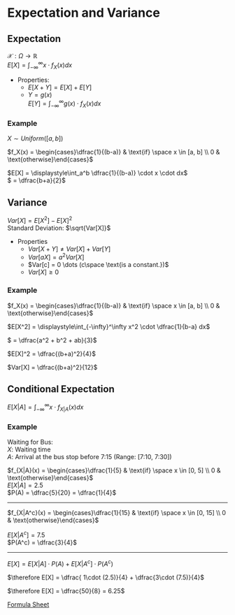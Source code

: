 # Expectation and Variance  

## Expectation
$\mathcal{X}:\Omega \rightarrow \mathbb{R}$  
$E[X] = \displaystyle\int_{-\infty}^\infty x\cdot f_X(x) dx$  

- Properties:
    - $E[X+Y] = E[X] + E[Y]$
    - $Y = g(x)$ \
    $E[Y] = \displaystyle\int_{-\infty}^\infty g(x)\cdot f_X(x) dx$ 
    
### Example 

$X \sim Uniform([a, b])$  

$f_X(x) = \begin{cases}\dfrac{1}{(b-a)} & \text{if} \space x \in [a, b] \\ 0 & \text{otherwise}\end{cases}$  

$E[X] = \displaystyle\int_a^b \dfrac{1}{(b-a)} \cdot x \cdot dx$ \
$ = \dfrac{b+a}{2}$ 

## Variance  

$Var[X] = E[X^2] - E[X]^2$  
Standard Deviation: $\sqrt{Var[X]}$  

- Properties
     - $Var[X + Y] \neq Var[X] + Var[Y]$
     - $Var[aX] = a^2Var[X]$
     - $Var[c] = 0 \dots (c\space \text{is a constant.})$
     - $Var[X] \geq 0$ 
     
### Example

$f_X(x) = \begin{cases}\dfrac{1}{(b-a)} & \text{if} \space x \in [a, b] \\ 0 & \text{otherwise}\end{cases}$   

$E[X^2] = \displaystyle\int_{-\infty}^\infty x^2 \cdot \dfrac{1}{b-a} dx$   

$ = \dfrac{a^2 + b^2 + ab}{3}$  

$E[X]^2 = \dfrac{(b+a)^2}{4}$

$Var[X] = \dfrac{(b+a)^2}{12}$ 

## Conditional Expectation 
$E[X | A] = \displaystyle\int_{-\infty}^\infty x\cdot f_{X|A}(x) dx$ 

### Example
Waiting for Bus: \
$X:$ Waiting time \
$A:$ Arrival at the bus stop before 7:15 (Range: [7:10, 7:30])  

$f_{X|A}(x) = \begin{cases}\dfrac{1}{5} & \text{if} \space x \in [0, 5] \\ 0 & \text{otherwise}\end{cases}$  
$E[X | A] = 2.5$  
$P(A) = \dfrac{5}{20} = \dfrac{1}{4}$

---
$f_{X|A^c}(x) = \begin{cases}\dfrac{1}{15} & \text{if} \space x \in [0, 15] \\ 0 & \text{otherwise}\end{cases}$

$E[X | A^c] = 7.5$  
$P(A^c) = \dfrac{3}{4}$  

---

$E[X] = E[X | A]\cdot P(A) + E[X | A^c]\cdot P(A^c)$  

$\therefore E[X] = \dfrac{ 1\cdot (2.5)}{4} + \dfrac{3\cdot (7.5)}{4}$  

$\therefore E[X] = \dfrac{50}{8} = 6.25$

[Formula Sheet](https://drive.google.com/file/d/18WXhCT50g5zd8S0Vd6pQB-BchAZnxtjU/view)